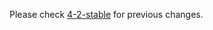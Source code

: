 Please check [4-2-stable](https://github.com/rails/rails/blob/4-2-stable/activejob/CHANGELOG.md) for previous changes.

